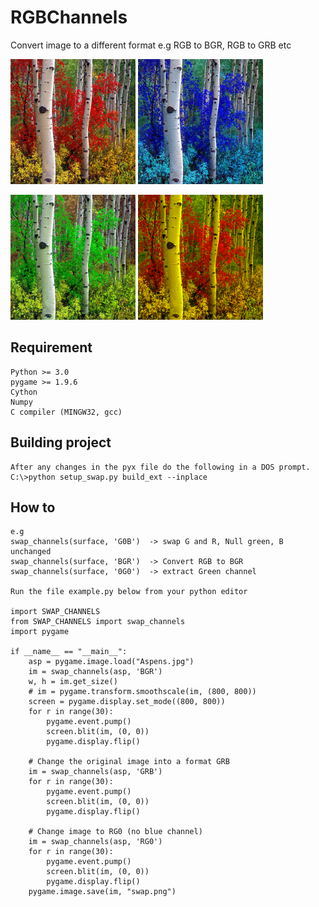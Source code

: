 # RGBChannels
Convert image to a different format e.g RGB to BGR, RGB to GRB etc 


![alt text](https://github.com/yoyoberenguer/RGBChannels/blob/master/RGB.png)
![alt text](https://github.com/yoyoberenguer/RGBChannels/blob/master/BGR.png) 

![alt text](https://github.com/yoyoberenguer/RGBChannels/blob/master/GRB.png) 
![alt text](https://github.com/yoyoberenguer/RGBChannels/blob/master/RG0.png) 


## Requirement 
```
Python >= 3.0
pygame >= 1.9.6
Cython 
Numpy
C compiler (MINGW32, gcc)
```

## Building project
```
After any changes in the pyx file do the following in a DOS prompt.
C:\>python setup_swap.py build_ext --inplace
```

## How to
```
e.g 
swap_channels(surface, 'G0B')  -> swap G and R, Null green, B unchanged
swap_channels(surface, 'BGR')  -> Convert RGB to BGR
swap_channels(surface, '0G0')  -> extract Green channel

Run the file example.py below from your python editor

import SWAP_CHANNELS
from SWAP_CHANNELS import swap_channels
import pygame

if __name__ == "__main__":
    asp = pygame.image.load("Aspens.jpg")
    im = swap_channels(asp, 'BGR')
    w, h = im.get_size()
    # im = pygame.transform.smoothscale(im, (800, 800))
    screen = pygame.display.set_mode((800, 800))
    for r in range(30):
        pygame.event.pump()
        screen.blit(im, (0, 0))
        pygame.display.flip()
       
    # Change the original image into a format GRB
    im = swap_channels(asp, 'GRB')   
    for r in range(30):
        pygame.event.pump()
        screen.blit(im, (0, 0))
        pygame.display.flip()
    
    # Change image to RG0 (no blue channel)
    im = swap_channels(asp, 'RG0')
    for r in range(30):
        pygame.event.pump()
        screen.blit(im, (0, 0))
        pygame.display.flip()
    pygame.image.save(im, "swap.png")


```

